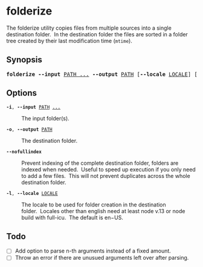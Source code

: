 # folderize
The folderize utility copies files from multiple sources into a single destination folder.&nbsp;&nbsp;In the destination folder the files are sorted in a folder tree created by their last modification time (`mtime`).

## Synopsis
<pre><b>folderize</b> <b>--input</b> <ins>PATH ...</ins> <b>--output</b> <ins>PATH</ins> [<b>--locale</b> <ins>LOCALE</ins>] [<b>--nofullindex</b>]</pre>

## Options

<div><code><b>-i</b>, <b>--input</b> <ins>PATH</ins> <ins>...</ins></code></div>
<dl><dd>The input folder(s).</dd></dl>

<div><code><b>-o</b>, <b>--output</b> <ins>PATH</ins></code></div>
<dl><dd>The destination folder.</dd></dl>

<div><code><b>--nofullindex</b></code></div>
<dl><dd>Prevent indexing of the complete destination folder, folders are indexed when needed.&nbsp;&nbsp;Useful to speed up execution if you only need to add a few files.&nbsp;&nbsp;This will not prevent duplicates across the whole destination folder.</dd></dl>

<div><code><b>-l</b>, <b>--locale</b> <ins>LOCALE</ins></code></div>
<dl><dd>The locale to be used for folder creation in the destination folder.&nbsp;&nbsp;Locales other than english need at least node v.13 or node build with full-icu.&nbsp;&nbsp;The default is en−US.</pre></dd></dl>

## Todo
- [ ] Add option to parse n-th arguments instead of a fixed amount.
- [ ] Throw an error if there are unusued arguments left over after parsing.
